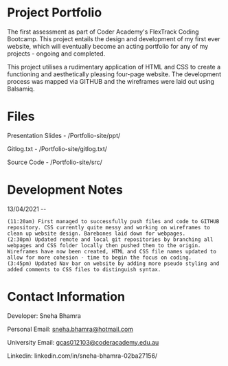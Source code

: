 # Project Portfolio

The first assessment as part of Coder Academy's FlexTrack Coding Bootcamp. This project entails the design and development of my first ever website, which will eventually become an acting portfolio for any of my projects - ongoing and completed.

This project utilises a rudimentary application of HTML and CSS to create a functioning and aesthetically pleasing four-page website. The development process was mapped via GITHUB and the wireframes were laid out using Balsamiq. 



# Files
Presentation Slides - /Portfolio-site/ppt/

Gitlog.txt - /Portfolio-site/gitlog.txt/

Source Code - /Portfolio-site/src/

# Development Notes
13/04/2021 -- 
    
    (11:20am) First managed to successfully push files and code to GITHUB repository. CSS currently quite messy and working on wireframes to clean up website design. Barebones laid down for webpages. 
    (2:30pm) Updated remote and local git repositories by branching all webpages and CSS folder locally then pushed them to the origin. Wireframes have now been created, HTML and CSS file names updated to allow for more cohesion - time to begin the focus on coding. 
    (3:45pm) Updated Nav bar on website by adding more pseudo styling and added comments to CSS files to distinguish syntax.

# Contact Information
Developer: Sneha Bhamra

Personal Email: sneha.bhamra@hotmail.com

University Email: gcas012103@coderacademy.edu.au

Linkedin: linkedin.com/in/sneha-bhamra-02ba27156/ 